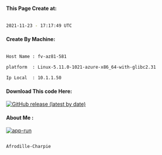 
   
#### This Page Create at:

```bash

2021-11-23 - 17:17:49 UTC

```

#### Create By Machine:

```bash

Host Name : fv-az81-581

platform  : Linux-5.11.0-1021-azure-x86_64-with-glibc2.31

Ip Local  : 10.1.1.50

```
#### Download This code Here:

[![GitHub release (latest by date)](https://img.shields.io/github/v/release/Afrodille-Charpie/App-Run-1?style=for-the-badge&label=Download)](https://github.com/Afrodille-Charpie/App-Run-1/releases) 

</p> 

#### About Me :

[![app-run](https://github.com/Afrodille-Charpie/App-Run-1/actions/workflows/app-run.yml/badge.svg)](https://github.com/Afrodille-Charpie/App-Run-1/actions/workflows/app-run.yml)

```bash

Afrodille-Charpie

```


